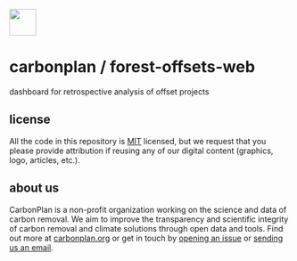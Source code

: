 <img
  src='https://carbonplan-assets.s3.amazonaws.com/monogram/dark-small.png'
  height='48'
/>

# carbonplan / forest-offsets-web

dashboard for retrospective analysis of offset projects

## license

All the code in this repository is [MIT](https://choosealicense.com/licenses/mit/) licensed, but we request that you please provide attribution if reusing any of our digital content (graphics, logo, articles, etc.).

## about us

CarbonPlan is a non-profit organization working on the science and data of carbon removal. We aim to improve the transparency and scientific integrity of carbon removal and climate solutions through open data and tools. Find out more at [carbonplan.org](https://carbonplan.org/) or get in touch by [opening an issue](https://github.com/carbonplan/forest-offsets-web/issues/new) or [sending us an email](mailto:hello@carbonplan.org).
